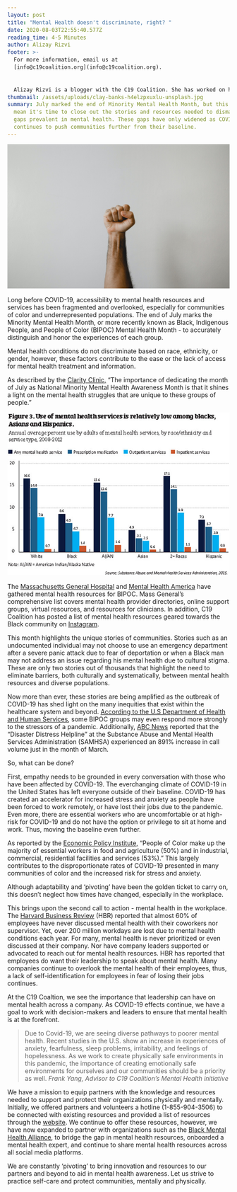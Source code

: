 ```yaml
---
layout: post
title: "Mental Health doesn't discriminate, right? "
date: 2020-08-03T22:55:40.577Z
reading_time: 4-5 Minutes
author: Alizay Rizvi
footer: >-
  For more information, email us at
  [info@c19coalition.org](info@c19coalition.org).


  Alizay Rizvi is a blogger with the C19 Coalition. She has worked on health equity programs, including at the American Heart Association, to increase diversity in the health and social justice sector and aid in finding solutions to lessen health disparities and inequities in the United States. As a young professional, she is passionate about educating and empowering her generation to become agents of change. You can find her on [LinkedIn](https://www.linkedin.com/in/alizayrizvi/).
thumbnail: /assets/uploads/clay-banks-h4elzpxuxlu-unsplash.jpg
summary: July marked the end of Minority Mental Health Month, but this doesn't
  mean it's time to close out the stories and resources needed to dismantle the
  gaps prevalent in mental health. These gaps have only widened as COVID-19
  continues to push communities further from their baseline.
---
```

![](/assets/uploads/clay-banks-h4elzpxuxlu-unsplash.jpg)

Long before COVID-19, accessibility to mental health resources and services has been fragmented and overlooked, especially for communities of color and underrepresented populations. The end of July marks the Minority Mental Health Month, or more recently known as Black, Indigenous People, and People of Color (BIPOC) Mental Health Month - to accurately distinguish and honor the experiences of each group. 

Mental health conditions do not discriminate based on race, ethnicity, or gender, however, these factors contribute to the ease or the lack of access for mental health treatment and information.

As described by the [Clarity Clinic,](https://claritychi.com/why-minority-mental-health-month-is-so-important/) “The importance of dedicating the month of July as National Minority Mental Health Awareness Month is that it shines a light on the mental health struggles that are unique to these groups of people.”

![](/assets/uploads/figure_3_behavioralhealth.jpg)

The [Massachusetts General Hospital](https://www.massgeneral.org/psychiatry/guide-to-mental-health-resources/for-bipoc-mental-health) and [Mental Health America](https://www.mhanational.org/issues/black-and-african-american-communities-and-mental-health) have gathered mental health resources for BIPOC. Mass General’s comprehensive list covers mental health provider directories, online support groups, virtual resources, and resources for clinicians. In addition, C19 Coalition has posted a list of mental health resources geared towards the Black community on [Instagram](https://www.instagram.com/p/CCq8ZsxJ-Ak/).

This month highlights the unique stories of communities. Stories such as an undocumented individual may not choose to use an emergency department after a severe panic attack due to fear of deportation or when a Black man may not address an issue regarding his mental health due to cultural stigma. These are only two stories out of thousands that highlight the need to eliminate barriers, both culturally and systematically, between mental health resources and diverse populations.

Now more than ever, these stories are being amplified as the outbreak of COVID-19 has shed light on the many inequities that exist within the healthcare system and beyond. [According to the U.S Department of Health and Human Services](https://www.minorityhealth.hhs.gov/omh/content.aspx?ID=9447), some BIPOC groups may even respond more strongly to the stressors of a pandemic. Additionally, [ABC News](https://abcnews.go.com/Politics/calls-us-helpline-jump-891-white-house-warned/story?id=70010113) reported that the “Disaster Distress Helpline” at the Substance Abuse and Mental Health Services Administration (SAMHSA) experienced an 891% increase in call volume just in the month of March.

So, what can be done?

First, empathy needs to be grounded in every conversation with those who have been affected by COVID-19. The everchanging climate of COVID-19 in the United States has left everyone outside of their baseline. COVID-19 has created an accelerator for increased stress and anxiety as people have been forced to work remotely, or have lost their jobs due to the pandemic. Even more, there are essential workers who are uncomfortable or at high-risk for COVID-19 and do not have the option or privilege to sit at home and work. Thus, moving the baseline even further.

As reported by the [Economic Policy Institute,](https://www.epi.org/blog/who-are-essential-workers-a-comprehensive-look-at-their-wages-demographics-and-unionization-rates/) “People of Color make up the majority of essential workers in food and agriculture (50%) and in industrial, commercial, residential facilities and services (53%).” This largely contributes to the disproportionate rates of COVID-19 presented in many communities of color and the increased risk for stress and anxiety.

Although adaptability and ‘pivoting’ have been the golden ticket to carry on, this doesn’t neglect how times have changed, especially in the workplace.

This brings upon the second call to action - mental health in the workplace. The [Harvard Business Review](https://hbr.org/2019/10/research-people-want-their-employers-to-talk-about-mental-health) (HBR) reported that almost 60% of employees have never discussed mental health with their coworkers nor supervisor. Yet, over 200 million workdays are lost due to mental health conditions each year. For many, mental health is never prioritized or even discussed at their company. Nor have company leaders supported or advocated to reach out for mental health resources. HBR has reported that employees do want their leadership to speak about mental health. Many companies continue to overlook the mental health of their employees, thus, a lack of self-identification for employees in fear of losing their jobs continues.

At the C19 Coaltion, we see the importance that leadership can have on mental health across a company. As COVID-19 effects continue, we have a goal to work with decision-makers and leaders to ensure that mental health is at the forefront.

> Due to Covid-19, we are seeing diverse pathways to poorer mental health. Recent studies in the U.S. show an increase in experiences of anxiety, fearfulness, sleep problems, irritability, and feelings of hopelessness. As we work to create physically safe environments in this pandemic, the importance of creating emotionally safe environments for ourselves and our communities should be a priority as well.
> <cite> Frank Yang, Advisor to C19 Coalition’s Mental Health initiative</cite>

We have a mission to equip partners with the knowledge and resources needed to support and protect their organizations physically and mentally. Initially, we offered partners and volunteers a hotline (1-855-904-3506) to be connected with existing resources and provided a list of resources through the [website](https://c19coalition.org/pages/health). We continue to offer these resources, however, we have now expanded to partner with organizations such as the [Black Mental Health Alliance](https://blackmentalhealth.com/), to bridge the gap in mental health resources, onboarded a mental health expert, and continue to share mental health resources across all social media platforms. 

We are constantly ‘pivoting’ to bring innovation and resources to our partners and beyond to aid in mental health awareness. Let us strive to practice self-care and protect communities, mentally and physically.